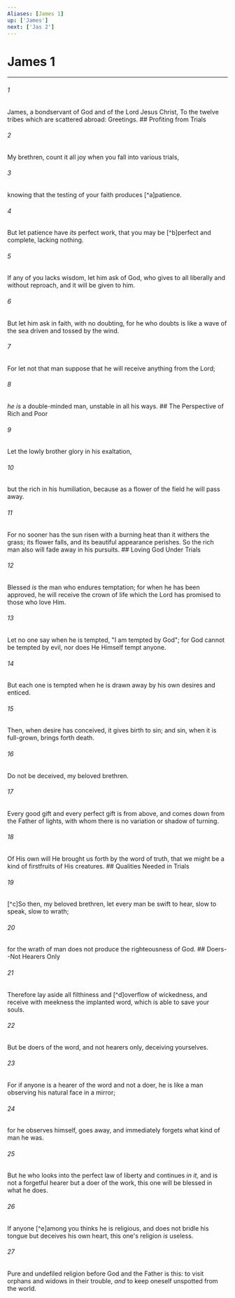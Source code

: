 ```yaml
---
Aliases: [James 1]
up: ['James']
next: ['Jas 2']
---
```

# James 1

***


###### 1 
James, a bondservant of God and of the Lord Jesus Christ, To the twelve tribes which are scattered abroad: Greetings. ## Profiting from Trials 

###### 2 
My brethren, count it all joy when you fall into various trials, 

###### 3 
knowing that the testing of your faith produces [^a]patience. 

###### 4 
But let patience have _its_ perfect work, that you may be [^b]perfect and complete, lacking nothing. 

###### 5 
If any of you lacks wisdom, let him ask of God, who gives to all liberally and without reproach, and it will be given to him. 

###### 6 
But let him ask in faith, with no doubting, for he who doubts is like a wave of the sea driven and tossed by the wind. 

###### 7 
For let not that man suppose that he will receive anything from the Lord; 

###### 8 
_he is_ a double-minded man, unstable in all his ways. ## The Perspective of Rich and Poor 

###### 9 
Let the lowly brother glory in his exaltation, 

###### 10 
but the rich in his humiliation, because as a flower of the field he will pass away. 

###### 11 
For no sooner has the sun risen with a burning heat than it withers the grass; its flower falls, and its beautiful appearance perishes. So the rich man also will fade away in his pursuits. ## Loving God Under Trials 

###### 12 
Blessed _is_ the man who endures temptation; for when he has been approved, he will receive the crown of life which the Lord has promised to those who love Him. 

###### 13 
Let no one say when he is tempted, "I am tempted by God"; for God cannot be tempted by evil, nor does He Himself tempt anyone. 

###### 14 
But each one is tempted when he is drawn away by his own desires and enticed. 

###### 15 
Then, when desire has conceived, it gives birth to sin; and sin, when it is full-grown, brings forth death. 

###### 16 
Do not be deceived, my beloved brethren. 

###### 17 
Every good gift and every perfect gift is from above, and comes down from the Father of lights, with whom there is no variation or shadow of turning. 

###### 18 
Of His own will He brought us forth by the word of truth, that we might be a kind of firstfruits of His creatures. ## Qualities Needed in Trials 

###### 19 
[^c]So then, my beloved brethren, let every man be swift to hear, slow to speak, slow to wrath; 

###### 20 
for the wrath of man does not produce the righteousness of God. ## Doers--Not Hearers Only 

###### 21 
Therefore lay aside all filthiness and [^d]overflow of wickedness, and receive with meekness the implanted word, which is able to save your souls. 

###### 22 
But be doers of the word, and not hearers only, deceiving yourselves. 

###### 23 
For if anyone is a hearer of the word and not a doer, he is like a man observing his natural face in a mirror; 

###### 24 
for he observes himself, goes away, and immediately forgets what kind of man he was. 

###### 25 
But he who looks into the perfect law of liberty and continues _in it,_ and is not a forgetful hearer but a doer of the work, this one will be blessed in what he does. 

###### 26 
If anyone [^e]among you thinks he is religious, and does not bridle his tongue but deceives his own heart, this one's religion _is_ useless. 

###### 27 
Pure and undefiled religion before God and the Father is this: to visit orphans and widows in their trouble, _and_ to keep oneself unspotted from the world.
